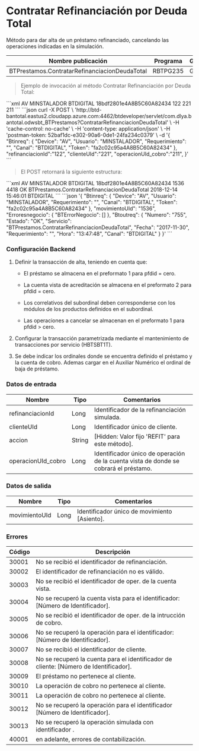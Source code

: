 # Contratar Refinanciación por Deuda Total 

Método para dar alta de un préstamo refinanciado, cancelando las operaciones indicadas en la simulación. 

Nombre publicación | Programa | Global/País 
--------- | ----------- | ----------- 
BTPrestamos.ContratarRefinanciacionDeudaTotal | RBTPG235 | Global 

> Ejemplo de invocación al método Contratar Refinanciación por Deuda Total: 

<code-group> 
<code-block title="XML" active> 
```xml 
<soapenv:Envelope xmlns:soapenv="http://schemas.xmlsoap.org/soap/envelope/" xmlns:bts="http://uy.com.dlya.bantotal/BTSOA/"> 
   <soapenv:Header/> 
   <soapenv:Body> 
      <bts:BTPrestamos.ContratarRefinanciacionDeudaTotal> 
         <bts:Btinreq> 
            <bts:Device>AV</bts:Device> 
            <bts:Usuario>MINSTALADOR</bts:Usuario> 
            <bts:Requerimiento></bts:Requerimiento> 
            <bts:Canal>BTDIGITAL</bts:Canal> 
            <bts:Token>18bdf2801e4A8B5C60A82434</bts:Token> 
         </bts:Btinreq> 
         <bts:refinanciacionId>122</bts:refinanciacionId> 
         <bts:clienteUId>221</bts:clienteUId> 
         <bts:operacionUId_cobro>211</bts:operacionUId_cobro> 
      </bts:BTPrestamos.ContratarRefinanciacionDeudaTotal> 
   </soapenv:Body> 
</soapenv:Envelope> 
``` 
</code-block> 

<code-block title="JSON"> 
```json 
curl -X POST \ 
  'http://btd-bantotal.eastus2.cloudapp.azure.com:4462/btdeveloper/servlet/com.dlya.bantotal.odwsbt_BTPrestamos?ContratarRefinanciacionDeudaTotal' \ 
  -H 'cache-control: no-cache' \ 
  -H 'content-type: application/json' \ 
  -H 'postman-token: 52baf1dc-e302-90a6-0de1-24fa234c0379' \ 
  -d '{ 
	"Btinreq": { 
		"Device": "AV", 
		"Usuario": "MINSTALADOR", 
		"Requerimiento": "", 
		"Canal": "BTDIGITAL", 
		"Token": "fa2c02c95a4A8B5C60A82434" 
	}, 
	"refinanciacionId":"122", 
	"clienteUId":"221", 
	"operacionUId_cobro":"211", 
}' 
``` 
</code-block> 
</code-group> 

> El POST retornará la siguiente estructura: 

<code-group> 
<code-block title="XML" active> 
```xml 
<SOAP-ENV:Envelope xmlns:SOAP-ENV="http://schemas.xmlsoap.org/soap/envelope/" xmlns:xsd="http://www.w3.org/2001/XMLSchema" xmlns:SOAP-ENC="http://schemas.xmlsoap.org/soap/encoding/" xmlns:xsi="http://www.w3.org/2001/XMLSchema-instance"> 
   <SOAP-ENV:Body> 
      <BTPrestamos.ContratarRefinanciacionDeudaTotalResponse xmlns="http://uy.com.dlya.bantotal/BTSOA/"> 
         <Btinreq> 
            <Device>AV</Device> 
            <Usuario>MINSTALADOR</Usuario> 
            <Requerimiento/> 
            <Canal>BTDIGITAL</Canal> 
            <Token>18bdf2801e4A8B5C60A82434</Token> 
         </Btinreq> 
         <movimientoUId>1536</movimientoUId> 
         <Btoutreq> 
            <Numero>4418</Numero> 
            <Estado>OK</Estado> 
            <Servicio>BTPrestamos.ContratarRefinanciacionDeudaTotal</Servicio> 
            <Fecha>2018-12-14</Fecha> 
            <Requerimiento/> 
            <Hora>15:46:01</Hora> 
            <Canal>BTDIGITAL</Canal> 
         </Btoutreq> 
      </BTPrestamos.ContratarRefinanciacionDeudaTotalResponse> 
   </SOAP-ENV:Body> 
</SOAP-ENV:Envelope> 
``` 
</code-block> 

<code-block title="JSON"> 
```json 
'{ 
	"Btinreq": { 
		"Device": "AV", 
		"Usuario": "MINSTALADOR", 
		"Requerimiento": "", 
		"Canal": "BTDIGITAL", 
		"Token": "fa2c02c95a4A8B5C60A82434" 
	}, 
    "movimientoUId": "1536", 
    "Erroresnegocio": { 
        "BTErrorNegocio": [] 
    }, 
    "Btoutreq": { 
        "Numero": "755", 
        "Estado": "OK", 
        "Servicio": "BTPrestamos.ContratarRefinanciacionDeudaTotal", 
        "Fecha": "2017-11-30", 
        "Requerimiento": "", 
        "Hora": "13:47:48", 
        "Canal": "BTDIGITAL" 
    } 
}' 
``` 
</code-block> 
</code-group> 

### Configuración Backend 

1) Definir la transacción de alta, teniendo en cuenta que: 

	* El préstamo se almacena en el preformato 1 para pfdid = cero. 

	* La cuenta vista de acreditación se almacena en el preformato 2 para pfdid = cero. 

	* Los correlativos del subordinal deben corresponderse con los módulos de los productos definidos en el subordinal. 

	* Las operaciones a cancelar se almacenan en el preformato 1 para pfdid > cero. 

2) Configurar la transacción parametrizada mediante el mantenimiento de transacciones por servicio (HBTSBT1T). 

3) Se debe indicar los ordinales donde se encuentra definido el préstamo y la cuenta de cobro. Ademas cargar en el Auxiliar Numérico el ordinal de baja de préstamo.  

### Datos de entrada 

Nombre | Tipo | Comentarios 
--------- | ----------- | ----------- 
refinanciacionId | Long | Identificador de la refinanciación simulada. 
clienteUId | Long | Identificador único de cliente. 
accion | String | [Hidden: Valor fijo 'REFIT' para este método]. 
operacionUId_cobro | Long | Identificador único de operación de la cuenta vista de donde se cobrará el préstamo. 

### Datos de salida 

Nombre | Tipo | Comentarios 
--------- | ----------- | ----------- 
movimientoUId | Long | Identificador único de movimiento [Asiento]. 

### Errores 

Código | Descripción 
--------- | ----------- 
30001 | No se recibió el identificador de refinanciación. 
30002 | El identificador de refinanciación no es válido. 
30003 | No se recibió el identificador de oper. de la cuenta vista. 
30004 | No se recuperó la cuenta vista para el identificador: [Número de Identificador]. 
30005 | No se recibió el identificador de oper. de la intrucción de cobro. 
30006 | No se recuperó la operación para el identificador: [Número de Identificador]. 
30007 | No se recibió el identificador de cliente. 
30008 | No se recuperó la cuenta para el identificador de cliente: [Número de Identificador]. 
30009 | El préstamo no pertenece al cliente. 
30010 | La operación de cobro no pertenece al cliente. 
30011 | La operación de cobro no pertenece al cliente. 
30012 | No se recuperó la operación para el identificador [Número de Identificador]. 
30013 | No se recuperó la operación simulada con identificador . 
40001 | en adelante, errores de contabilización. 

 
